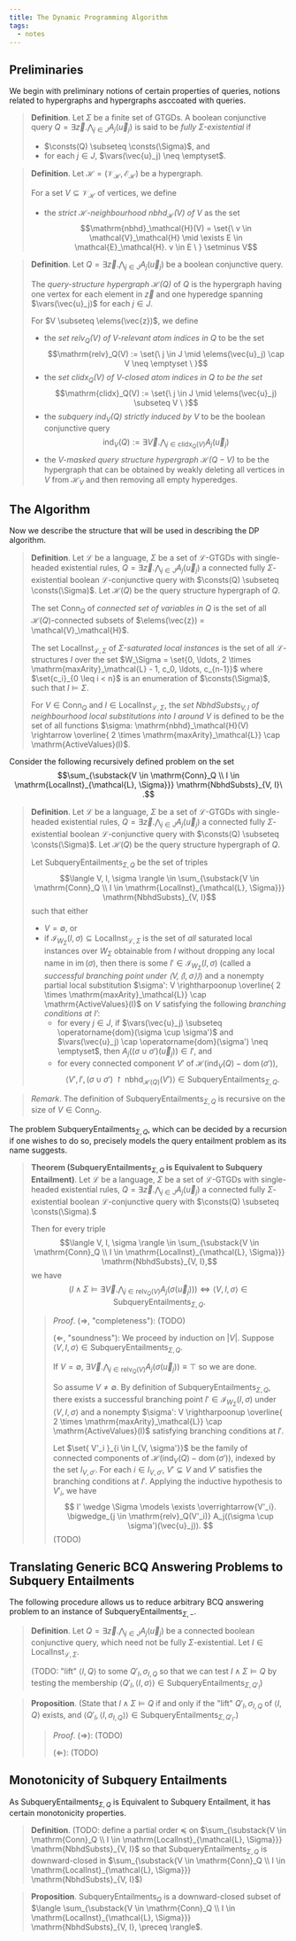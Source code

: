 ```yaml
---
title: The Dynamic Programming Algorithm
tags:
  - notes
---
```


## Preliminaries

We begin with preliminary notions of certain properties of queries, notions related to hypergraphs and hypergraphs asccoated with queries.

> **Definition**. Let $\Sigma$ be a finite set of GTGDs. A boolean conjunctive query $Q = \exists \vec{z}. \bigwedge_{j \in J} A_j(\vec{u}_j)$ is said to be *fully $\Sigma$-existential* if
>   - $\consts(Q) \subseteq \consts(\Sigma)$, and
>   - for each $j \in J$, $\vars(\vec{u}_j) \neq \emptyset$.

> **Definition**. Let $\mathcal{H} = (\mathcal{V}_\mathcal{H}, \mathcal{E}_\mathcal{H})$ be a hypergraph.
> 
> For a set $V \subseteq \mathcal{V}_\mathcal{H}$ of vertices, we define
>   - the *strict $\mathcal{H}$-neighbourhood $\mathrm{nbhd}_\mathcal{H}(V)$ of $V$* as the set $$\mathrm{nbhd}_\mathcal{H}(V) = \set{\ v \in \mathcal{V}_\mathcal{H} \mid \exists E \in \mathcal{E}_\mathcal{H}. v \in E \ } \setminus V$$

> **Definition**. Let $Q = \exists \vec{z}. \bigwedge_{j \in J} A_j(\vec{u}_j)$ be a boolean conjunctive query.
> 
> The *query-structure hypergraph $\mathcal{H}(Q)$* of $Q$ is the hypergraph having one vertex for each element in $\vec{z}$ and one hyperedge spanning $\vars(\vec{u}_j)$ for each $j \in J$.
> 
> For $V \subseteq \elems(\vec{z})$, we define
>   - the *set $\mathrm{relv}_Q(V)$ of $V$-relevant atom indices in $Q$* to be the set $$\mathrm{relv}_Q(V) := \set{\ j \in J \mid \elems(\vec{u}_j) \cap V \neq \emptyset \ }$$
>   - the *set $\mathrm{clidx}_Q(V)$ of $V$-closed atom indices in $Q$ to be the set* $$\mathrm{clidx}_Q(V) := \set{\ j \in J \mid \elems(\vec{u}_j) \subseteq V \ }$$
>   - the *subquery $\mathrm{ind}_V(Q)$ strictly induced by $V$* to be the boolean conjunctive query $$\mathrm{ind}_V(Q) := \exists \vec{V}. \bigwedge_{j \in \mathrm{clidx}_Q(V)}A_j(\vec{u}_j)$$
>   - the *$V$-masked query structure hypergraph $\mathcal{H}(Q-V)$* to be the hypergraph that can be obtained by weakly deleting all vertices in $V$ from $\mathcal{H}_V$ and then removing all empty hyperedges.

## The Algorithm

Now we describe the structure that will be used in describing the DP algorithm.

> **Definition**. Let $\mathcal{L}$ be a language, $\Sigma$ be a set of $\mathcal{L}$-GTGDs with single-headed existential rules, $Q = \exists \vec{z}. \bigwedge_{j \in J} A_j(\vec{u}_j)$ a connected fully $\Sigma$-existential boolean $\mathcal{L}$-conjunctive query with $\consts(Q) \subseteq \consts(\Sigma)$. Let $\mathcal{H}(Q)$ be the query structure hypergraph of $Q$.
> 
> The set $\mathrm{Conn}_Q$ of *connected set of variables in $Q$* is the set of all $\mathcal{H}(Q)$-connected subsets of $\elems(\vec{z}) = \mathcal{V}_\mathcal{H}$.
> 
> The set $\mathrm{LocalInst}_{\mathcal{L}, \Sigma}$ of *$\Sigma$-saturated local instances* is the set of all $\mathcal{L}$-structures $I$ over the set $W_\Sigma = \set{0, \ldots, 2 \times \mathrm{maxArity}_\mathcal{L} - 1, c_0, \ldots, c_{n-1}}$ where $\set{c_i}_{0 \leq i < n}$ is an enumeration of $\consts(\Sigma)$, such that $I \models \Sigma$.
> 
> For $V \in \mathrm{Conn}_Q$ and $I \in \mathrm{LocalInst}_{\mathcal{L}, \Sigma}$, the *set $\mathrm{NbhdSubsts}_{V, I}$ of neighbourhood local substitutions into $I$ around $V$* is defined to be the set of all functions $\sigma: \mathrm{nbhd}_\mathcal{H}(V) \rightarrow \overline{ 2 \times \mathrm{maxArity}_\mathcal{L}} \cap \mathrm{ActiveValues}(I)$.

Consider the following recursively defined problem on the set $$\sum_{\substack{V \in \mathrm{Conn}_Q \\ I \in \mathrm{LocalInst}_{\mathcal{L}, \Sigma}}} \mathrm{NbhdSubsts}_{V, I}\ .$$
> **Definition**. Let $\mathcal{L}$ be a language, $\Sigma$ be a set of $\mathcal{L}$-GTGDs with single-headed existential rules, $Q = \exists \vec{z}. \bigwedge_{j \in J} A_j(\vec{u}_j)$ a connected fully $\Sigma$-existential boolean $\mathcal{L}$-conjunctive query with $\consts(Q) \subseteq \consts(\Sigma)$. Let $\mathcal{H}(Q)$ be the query structure hypergraph of $Q$.
> 
> Let $\mathrm{SubqueryEntailments}_{\Sigma, Q}$ be the set of triples $$\langle V, I, \sigma \rangle \in \sum_{\substack{V \in \mathrm{Conn}_Q \\ I \in \mathrm{LocalInst}_{\mathcal{L}, \Sigma}}} \mathrm{NbhdSubsts}_{V, I}$$such that either
>   - $V = \emptyset$, or
>   - if $\mathcal{I}_{W_\Sigma}(I, \sigma) \subseteq \mathrm{LocalInst}_{\mathcal{L}, \Sigma}$ is the set of *all* saturated local instances over $W_\Sigma$ obtainable from $I$ without dropping any local name in $\operatorname{im}(\sigma)$, then there is some $I' \in \mathcal{I}_{W_\Sigma}(I, \sigma)$ (called a *successful branching point under $\langle V, \langle I, \sigma \rangle \rangle$*) and a nonempty partial local substitution $\sigma': V \rightharpoonup \overline{ 2 \times \mathrm{maxArity}_\mathcal{L}} \cap \mathrm{ActiveValues}(I)$ on $V$ satisfying the following *branching conditions at $I'$*:
>       - for every $j \in J$, if $\vars(\vec{u}_j) \subseteq \operatorname{dom}(\sigma \cup \sigma')$ and $\vars(\vec{u}_j) \cap \operatorname{dom}(\sigma') \neq \emptyset$, then  $A_j((\sigma \cup \sigma')(\vec{u}_j)) \in I'$, and
>       - for every connected component $V'$ of $\mathcal{H}(\mathrm{ind}_V(Q) - \operatorname{dom}(\sigma'))$, $$\langle V', I', (\sigma \cup \sigma') \upharpoonright \mathrm{nbhd}_{\mathcal{H}(Q)}(V') \rangle {} \in \mathrm{SubqueryEntailments}_{\Sigma, Q}.$$

> *Remark*. The definition of $\mathrm{SubqueryEntailments}_{\Sigma, Q}$ is recursive on the size of $V \in \mathrm{Conn}_Q$.

The problem $\mathrm{SubqueryEntailments}_{\Sigma, Q}$, which can be decided by a recursion if one wishes to do so, precisely models the query entailment problem as its name suggests.

> **Theorem ($\mathrm{SubqueryEntailments}_{\Sigma, Q}$ is Equivalent to Subquery Entailment)**.
> Let $\mathcal{L}$ be a language, $\Sigma$ be a set of $\mathcal{L}$-GTGDs with single-headed existential rules, $Q = \exists \vec{z}. \bigwedge_{j \in J} A_j(\vec{u}_j)$ a connected fully $\Sigma$-existential boolean $\mathcal{L}$-conjunctive query with $\consts(Q) \subseteq \consts(\Sigma).$
> 
> Then for every triple $$\langle V, I, \sigma \rangle \in \sum_{\substack{V \in \mathrm{Conn}_Q \\ I \in \mathrm{LocalInst}_{\mathcal{L}, \Sigma}}} \mathrm{NbhdSubsts}_{V, I},$$we have $$
\left(
  I \wedge \Sigma \models
    \exists \overrightarrow{V}.
      \bigwedge_{j \in \mathrm{relv}_Q(V)}
        A_j(\sigma(\vec{u}_j))
\right) \Longleftrightarrow \langle
    V, I, \sigma
  \rangle \in \mathrm{SubqueryEntailments}_{\Sigma, Q}.
$$
>
> > *Proof*.
> > ($\Longrightarrow$, "completeness"): (TODO)
> > 
> > ($\Longleftarrow$, "soundness"): We proceed by induction on $|V|$. Suppose $\langle V, I, \sigma \rangle \in \mathrm{SubqueryEntailments}_{\Sigma, Q}$.
> > 
> > If $V = \emptyset$, $\exists \overrightarrow{V}. \bigwedge_{j \in \mathrm{relv}_Q(V)} A_j(\sigma(\vec{u}_j)) \equiv \top$ so we are done.
> > 
> > So assume $V \neq \emptyset$. By definition of $\mathrm{SubqueryEntailments}_{\Sigma, Q}$, there exists a successful branching point $I' \in \mathcal{I}_{W_\Sigma}(I, \sigma)$ under $\langle V, I, \sigma \rangle$ and a nonempty $\sigma': V \rightharpoonup \overline{ 2 \times \mathrm{maxArity}_\mathcal{L}} \cap \mathrm{ActiveValues}(I)$ satisfying branching conditions at $I'$.
> > 
> > Let $\set{ V'_i }_{i \in I_{V, \sigma'}}$ be the family of connected components of $\mathcal{H}(\mathrm{ind}_V(Q) - \operatorname{dom}(\sigma'))$, indexed by the set $I_{V, \sigma'}$. For each $i \in I_{V, \sigma'}$, $V' \subsetneq V$ and $V'$ satisfies the branching conditions at $I'$. Applying the inductive hypothesis to $V'_i$, we have $$
I' \wedge \Sigma \models
  \exists \overrightarrow{V'_i}.
    \bigwedge_{j \in \mathrm{relv}_Q(V'_i)}
      A_j((\sigma \cup \sigma')(\vec{u}_j)).
$$(TODO)

## Translating Generic BCQ Answering Problems to Subquery Entailments

The following procedure allows us to reduce arbitrary BCQ answering problem to an instance of $\mathrm{SubqueryEntailments}_{\Sigma, -}$.

> **Definition**. Let $Q = \exists \vec{z}. \bigwedge_{j \in J} A_j(\vec{u}_j)$ be a connected boolean conjunctive query, which need not be fully $\Sigma$-existential. Let $I \in \mathrm{LocalInst}_{\mathcal{L}, \Sigma}$.
> 
> (TODO: "lift" $\langle I, Q \rangle$ to some $Q'_I, \sigma_{I, Q}$ so that we can test $I \wedge \Sigma \models Q$ by testing the membership $\langle Q'_I, \langle I, \sigma \rangle \rangle \in \mathrm{SubqueryEntailments}_{\Sigma, Q'_I}$)

> **Proposition**. (State that $I \wedge \Sigma \models Q$ if and only if the "lift" $Q'_I, \sigma_{I, Q}$ of $\langle I, Q \rangle$ exists, and $\langle Q'_I, \langle I, \sigma_{I, Q} \rangle \rangle \in \mathrm{SubqueryEntailments}_{\Sigma, Q'_I}$.)
> 
> > *Proof*.
> > ($\Longrightarrow$): (TODO)
> >
> > ($\Longleftarrow$): (TODO)

## Monotonicity of Subquery Entailments

As $\mathrm{SubqueryEntailments}_{\Sigma, Q}$ is Equivalent to Subquery Entailment, it has certain monotonicity properties.

> **Definition**. (TODO: define a partial order $\preceq$ on $\sum_{\substack{V \in \mathrm{Conn}_Q \\ I \in \mathrm{LocalInst}_{\mathcal{L}, \Sigma}}} \mathrm{NbhdSubsts}_{V, I}$ so that $\mathrm{SubqueryEntailments}_{\Sigma, Q}$ is downward-closed in $\sum_{\substack{V \in \mathrm{Conn}_Q \\ I \in \mathrm{LocalInst}_{\mathcal{L}, \Sigma}}} \mathrm{NbhdSubsts}_{V, I}$)

> **Proposition**. $\mathrm{SubqueryEntailments}_Q$ is a downward-closed subset of $\langle \sum_{\substack{V \in \mathrm{Conn}_Q \\ I \in \mathrm{LocalInst}_{\mathcal{L}, \Sigma}}} \mathrm{NbhdSubsts}_{V, I}, \preceq \rangle$.